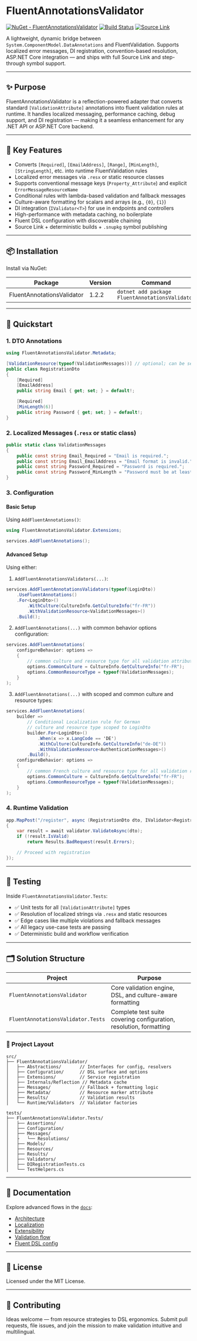 # FluentAnnotationsValidator

[![NuGet - FluentAnnotationsValidator](https://img.shields.io/nuget/v/FluentAnnotationsValidator.svg)](https://www.nuget.org/packages/FluentAnnotationsValidator)
[![Build Status](https://github.com/bigabdoul/fluent-annotations-validator/actions/workflows/nuget-publish.yml/badge.svg)](https://github.com/bigabdoul/fluent-annotations-validator/actions)
[![Source Link](https://img.shields.io/badge/SourceLink-enabled-brightgreen)](https://github.com/dotnet/sourcelink)

A lightweight, dynamic bridge between `System.ComponentModel.DataAnnotations` and FluentValidation. Supports localized error messages, DI registration, convention-based resolution, ASP.NET Core integration — and ships with full Source Link and step-through symbol support.

---

## ✨ Purpose

FluentAnnotationsValidator is a reflection-powered adapter that converts standard `[ValidationAttribute]` annotations into fluent validation rules at runtime. It handles localized messaging, performance caching, debug support, and DI registration — making it a seamless enhancement for any .NET API or ASP.NET Core backend.

---

## 🧠 Key Features

- Converts `[Required]`, `[EmailAddress]`, `[Range]`, `[MinLength]`, `[StringLength]`, etc. into runtime FluentValidation rules
- Localized error messages via `.resx` or static resource classes
- Supports conventional message keys (`Property_Attribute`) and explicit `ErrorMessageResourceName`
- Conditional rules with lambda-based validation and fallback messages
- Culture-aware formatting for scalars and arrays (e.g., `{0}`, `{1}`)
- DI integration (`IValidator<T>`) for use in endpoints and controllers
- High-performance with metadata caching, no boilerplate
- Fluent DSL configuration with discoverable chaining
- Source Link + deterministic builds + `.snupkg` symbol publishing

---

## 📦 Installation

Install via NuGet:

| Package | Version | Command |
|--------|---------|---------|
| FluentAnnotationsValidator | 1.2.2 | `dotnet add package FluentAnnotationsValidator` |

---

## 🚀 Quickstart

### 1. DTO Annotations

```csharp
using FluentAnnotationsValidator.Metadata;

[ValidationResource(typeof(ValidationMessages))] // optional; can be set via .WithValidationResource<T>()
public class RegistrationDto
{
    [Required]
    [EmailAddress]
    public string Email { get; set; } = default!;

    [Required]
    [MinLength(6)]
    public string Password { get; set; } = default!;
}
```

### 2. Localized Messages (`.resx` or static class)

```csharp
public static class ValidationMessages
{
    public const string Email_Required = "Email is required.";
    public const string Email_EmailAddress = "Email format is invalid.";
    public const string Password_Required = "Password is required.";
    public const string Password_MinLength = "Password must be at least {0} characters.";
}
```

### 3. Configuration

#### Basic Setup

Using `AddFluentAnnotations()`:

```csharp
using FluentAnnotationsValidator.Extensions;

services.AddFluentAnnotations();
```

#### Advanced Setup

Using either:

1. `AddFluentAnnotationsValidators(...)`:

```csharp
services.AddFluentAnnotationsValidators(typeof(LoginDto))
    .UseFluentAnnotations()
    .For<LoginDto>()
        .WithCulture(CultureInfo.GetCultureInfo("fr-FR"))
        .WithValidationResource<ValidationMessages>()
    .Build();
```

2. `AddFluentAnnotations(...)` with common behavior options configuration:

```csharp
services.AddFluentAnnotations(
    configureBehavior: options =>
    {
        // common culture and resource type for all validation attributes
        options.CommonCulture = CultureInfo.GetCultureInfo("fr-FR");
        options.CommonResourceType = typeof(ValidationMessages);
    }
);
```

3. `AddFluentAnnotations(...)` with scoped and common culture and resource types:
```csharp
services.AddFluentAnnotations(
    builder =>
        // Conditional Localization rule for German 
        // culture and resource type scoped to LoginDto
        builder.For<LoginDto>()
            .When(x => x.LangCode == 'DE')
            .WithCulture(CultureInfo.GetCultureInfo("de-DE"))
            .WithValidationResource<AuthenticationMessages>()
        .Build(),
    configureBehavior: options =>
    {
        // common French culture and resource type for all validation rules
        options.CommonCulture = CultureInfo.GetCultureInfo("fr-FR");
        options.CommonResourceType = typeof(ValidationMessages);
    }
);
```

### 4. Runtime Validation

```csharp
app.MapPost("/register", async (RegistrationDto dto, IValidator<RegistrationDto> validator) =>
{
    var result = await validator.ValidateAsync(dto);
    if (!result.IsValid)
        return Results.BadRequest(result.Errors);

    // Proceed with registration
});
```

---

## 🧪 Testing

Inside `FluentAnnotationsValidator.Tests`:

- ✅ Unit tests for all `[ValidationAttribute]` types
- ✅ Resolution of localized strings via `.resx` and static resources
- ✅ Edge cases like multiple violations and fallback messages
- ✅ All legacy use-case tests are passing
- ✅ Deterministic build and workflow verification

---

## 🗂️ Solution Structure

| Project | Purpose |
|--------|---------|
| `FluentAnnotationsValidator` | Core validation engine, DSL, and culture-aware formatting |
| `FluentAnnotationsValidator.Tests` | Complete test suite covering configuration, resolution, formatting |

### 📁 Project Layout

```
src/
├── FluentAnnotationsValidator/
│   ├── Abstractions/       // Interfaces for config, resolvers
│   ├── Configuration/      // DSL surface and options
│   ├── Extensions/         // Service registration
│   ├── Internals/Reflection // Metadata cache
│   ├── Messages/           // Fallback + formatting logic
│   ├── Metadata/           // Resource marker attribute
│   ├── Results/            // Validation results
│   └── Runtime/Validators  // Validator factories

tests/
├── FluentAnnotationsValidator.Tests/
│   ├── Assertions/
│   ├── Configuration/
│   ├── Messages/
│   ├   └── Resolutions/
│   ├── Models/
│   ├── Resources/
│   ├── Results/
│   ├── Validators/
│   ├── DIRegistrationTests.cs
│   └── TestHelpers.cs
```

---

## 📘 Documentation

Explore advanced flows in the [`docs`](docs/index.md):

- [Architecture](docs/architecture.md)
- [Localization](docs/localization.md)
- [Extensibility](docs/customization.md)
- [Validation flow](docs/validation-flow.md)
- [Fluent DSL config](docs/configuration/fluent.md)

---

## 📄 License

Licensed under the MIT License.

---

## 🤝 Contributing

Ideas welcome — from resource strategies to DSL ergonomics. Submit pull requests, file issues, and join the mission to make validation intuitive and multilingual.

